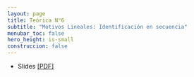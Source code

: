 ```yaml
---
layout: page
title: Teórica N°6
subtitle: "Motivos Lineales: Identificación en secuencia"
menubar_toc: false
hero_height: is-small
construccion: false
---
```


- Slides [[PDF]](https://drive.google.com/file/d/1WT20dA-OMLxY5fR5dZeetdFv6A5_mJ1C/view?usp=drive_link)

<!--
- Recording [[Parte I - MP4]](https://drive.google.com/file/d/1HE1ane5o8QEwz1B_du6qz1TQ2gWQ3Wwv/view?usp=sharing)
- Recording [[Parte II - MP4]](https://drive.google.com/file/d/1tjaQnJhh4Uhj_thkgptjmm6AseSBJSi9/view?usp=sharing)
-->